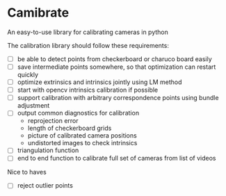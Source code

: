 # Camibrate

An easy-to-use library for calibrating cameras in python

The calibration library should follow these requirements:
- [ ] be able to detect points from checkerboard or charuco board easily
- [ ] save intermediate points somewhere, so that optimization can restart quickly
- [ ] optimize extrinsics and intrinsics jointly using LM method
- [ ] start with opencv intrinsics calibration if possible
- [ ] support calibration with arbitrary correspondence points using bundle adjustment
- [ ] output common diagnostics for calibration
  - reprojection error
  - length of checkerboard grids
  - picture of calibrated camera positions
  - undistorted images to check intrinsics
- [ ] triangulation function
- [ ] end to end function to calibrate full set of cameras from list of videos

Nice to haves
- [ ] reject outlier points

